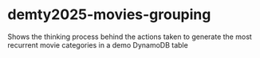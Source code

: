 # demty2025-movies-grouping
Shows the thinking process behind the actions taken to generate the most recurrent movie categories in a demo DynamoDB table
